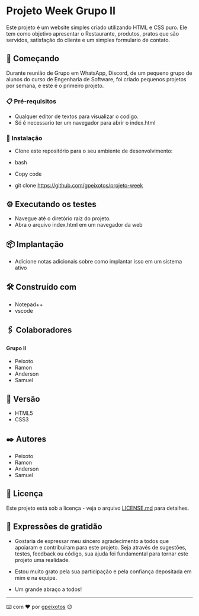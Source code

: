# Projeto Week Grupo II


Este projeto é um website simples criado utilizando HTML e CSS puro. Ele tem como objetivo apresentar o Restaurante, produtos, pratos que são servidos, satisfação do cliente e um simples formulario de contato. 


## 🚀 Começando

Durante reunião de Grupo em WhatsApp, Discord, de um pequeno grupo de alunos do curso de Engenharia de Software, foi criado pequenos projetos por semana, e este é o primeiro projeto.

### 📋 Pré-requisitos

* Qualquer editor de textos para visualizar o codigo.
* Só é necessario ter um navegador para abrir o index.html

### 🔧 Instalação

* Clone este repositório para o seu ambiente de desenvolvimento:

* bash
* Copy code
* git clone https://github.com/gpeixotos/projeto-week


## ⚙️ Executando os testes

* Navegue até o diretório raiz do projeto.
* Abra o arquivo index.html em um navegador da web


## 📦 Implantação

* Adicione notas adicionais sobre como implantar isso em um sistema ativo

## 🛠️ Construído com

* Notepad++
* vscode

## 🖇️ Colaboradores

#### Grupo II ###

* Peixoto
* Ramon
* Anderson
* Samuel

## 📌 Versão

* HTML5
* CSS3

## ✒️ Autores

* Peixoto
* Ramon
* Anderson
* Samuel


## 📄 Licença

Este projeto está sob a licença - veja o arquivo [LICENSE.md](https://github.com/gpeixotos/projeto_week/licenca) para detalhes.

## 🎁 Expressões de gratidão

* Gostaria de expressar meu sincero agradecimento a todos que apoiaram e  contribuíram para este projeto. Seja através de sugestões, testes, feedback ou código, sua ajuda foi fundamental para tornar este projeto uma realidade. 

* Estou  muito grato pela sua participação e pela confiança depositada em mim e na  equipe.

* Um grande abraço a todos!

---
⌨️ com ❤️ por [gpeixotos](https://github.com/gpeixotos) 😊
